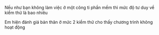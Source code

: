 Nếu như bạn không làm việc ở một công ti phần mềm thì mức độ tư duy về kiểm thử là bao nhiêu

Em hiện đánh giá bản thân ở mức 2 kiểm thử cho thấy chương trình không hoạt động
